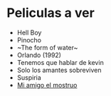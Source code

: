 # Peliculas a ver

* Hell Boy
* Pinocho
* ~The form of water~
* Orlando (1992)
* Tenemos que hablar de kevin
* Solo los amantes sobreviven
* Suspiria
* [Mi amigo el mostruo](https://www.cuevana2espanol.net/movies/mi-mascota-es-un-monstruo)
